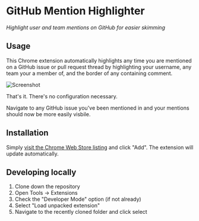 # GitHub Mention Highlighter

*Highlight user and team mentions on GitHub for easier skimming*

## Usage

This Chrome extension automatically highlights any time you are mentioned on a GitHub issue or pull request thread by highlighting your username, any team your a member of, and the border of any containing comment.

![Screenshot](https://cloud.githubusercontent.com/assets/282759/3424209/bbddde02-ffc3-11e3-8cf8-089867a503e7.png)

That's it. There's no configuration necessary.

Navigate to any GitHub issue you've been mentioned in and your mentions should now be more easily visbile.

## Installation

Simply [visit the Chrome Web Store listing](https://chrome.google.com/webstore/detail/github-mention-highlighte/ojclbekffnkgbacniibdebdihhgenlkp) and click "Add". The extension will update automatically.

## Developing locally

1. Clone down the repository
2. Open Tools -> Extensions
3. Check the "Developer Mode" option (if not already)
4. Select "Load unpacked extension"
5. Navigate to the recently cloned folder and click select
